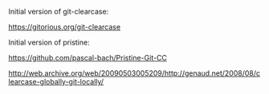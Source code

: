 Initial version of git-clearcase:

https://gitorious.org/git-clearcase

Initial version of pristine:

https://github.com/pascal-bach/Pristine-Git-CC

http://web.archive.org/web/20090503005209/http://genaud.net/2008/08/clearcase-globally-git-locally/

